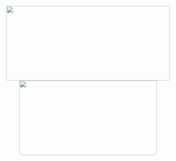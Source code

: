 <p align="center">
  <img
    src="https://github-readme-stats.vercel.app/api?username=Waterfallllllll&show_icons=true&hide_border=true&theme=transparent"
    width="440"
    height="200"
  />
  <img
    src="https://github-readme-stats.vercel.app/api/top-langs/?username=Waterfallllllll&layout=compact&hide_border=true&theme=transparent"
    width="370"
    height="200"
  />
</p>
